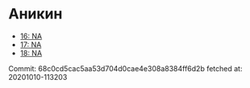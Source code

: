 # Аникин
- [16: NA](16.md)
- [17: NA](17.md)
- [18: NA](18.md)

Commit: 68c0cd5cac5aa53d704d0cae4e308a8384ff6d2b
 fetched at: 20201010-113203
